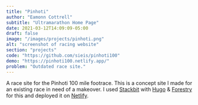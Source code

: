 ```yaml
---
title: "Pinhoti"
author: "Eamonn Cottrell"
subtitle: "Ultramarathon Home Page"
date: 2021-03-12T14:09:09-05:00
draft: false
image: "/images/projects/pinhoti.png"
alt: "screenshot of racing website"
section: "projects"
code: "https://github.com/sieis/pinhoti100"
demo: "https://pinhoti100.netlify.app/"
problem: "Outdated race site."
---
```


A race site for the Pinhoti 100 mile footrace. This is a concept site I made for an existing race in need of a makeover. I used [Stackbit](https://www.stackbit.com/) with [Hugo](https://gohugo.io/) & [Forestry](https://forestry.io/) for this and deployed it on [Netlify](https://www.netlify.com/).